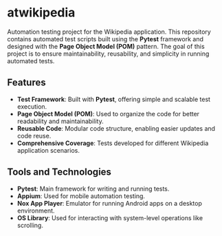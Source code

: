 # atwikipedia

Automation testing project for the Wikipedia application. This repository contains automated test scripts built using the **Pytest** framework and designed with the **Page Object Model (POM)** pattern. The goal of this project is to ensure maintainability, reusability, and simplicity in running automated tests.

## Features
- **Test Framework**: Built with **Pytest**, offering simple and scalable test execution.
- **Page Object Model (POM)**: Used to organize the code for better readability and maintainability.
- **Reusable Code**: Modular code structure, enabling easier updates and code reuse.
- **Comprehensive Coverage**: Tests developed for different Wikipedia application scenarios.

## Tools and Technologies
- **Pytest**: Main framework for writing and running tests.
- **Appium**: Used for mobile automation testing.
- **Nox App Player**: Emulator for running Android apps on a desktop environment.
- **OS Library**: Used for interacting with system-level operations like scrolling.

